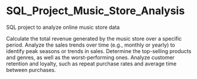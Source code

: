 # SQL_Project_Music_Store_Analysis
SQL project to analyze online music store data

Calculate the total revenue generated by the music store over a specific period.
Analyze the sales trends over time (e.g., monthly or yearly) to identify peak seasons or trends in sales.
Determine the top-selling products and genres, as well as the worst-performing ones.
Analyze customer retention and loyalty, such as repeat purchase rates and average time between purchases.

